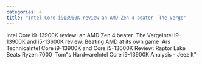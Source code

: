```yaml
---
categories: a
title: "Intel Core i913900K review an AMD Zen 4 beater  The Verge"
---
```

Intel Core i9-13900K review: an AMD Zen 4 beater&nbsp;&nbsp;The VergeIntel i9-13900K and i5-13600K review: Beating AMD at its own game&nbsp;&nbsp;Ars TechnicaIntel Core i9-13900K and Core i5-13600K Review: Raptor Lake Beats Ryzen 7000&nbsp;&nbsp;Tom"s HardwareIntel Core i9-13900K Analysis - Jeez It"